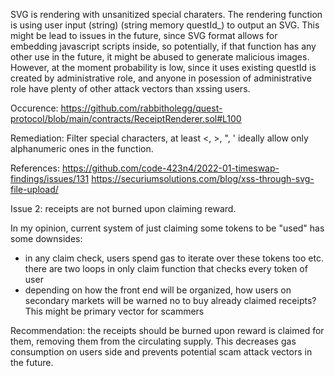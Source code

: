 SVG is rendering with unsanitized special charaters.
The rendering function is using user input (string) (string memory questId_) to output an SVG. This might be lead to issues in the future, since SVG format allows for embedding javascript scripts inside, so potentially, if that function has any other use in the future, it might be abused to generate malicious images.
However, at the moment probability is low, since it uses existing questId is created by administrative role, and anyone in posession of administrative role have plenty of other attack vectors than xssing users. 

Occurence:
https://github.com/rabbitholegg/quest-protocol/blob/main/contracts/ReceiptRenderer.sol#L100

Remediation:
Filter special characters, at least <, >, ", ' ideally allow only alphanumeric ones in the function.

References:
https://github.com/code-423n4/2022-01-timeswap-findings/issues/131
https://securiumsolutions.com/blog/xss-through-svg-file-upload/



Issue 2: receipts are not burned upon claiming reward.

In my opinion, current system of just claiming some tokens to be "used" has some downsides:
- in any claim check, users spend gas to iterate over these tokens too etc. there are two loops in only claim function that checks every token of user
- depending on how the front end will be organized, how users on secondary markets will be warned no to buy already claimed receipts? This might be primary vector for scammers

Recommendation: the receipts should be burned upon reward is claimed for them, removing them from the circulating supply. This decreases gas consumption on users side and prevents potential scam attack vectors in the future.